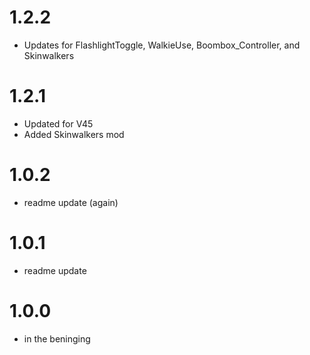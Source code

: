 # 1.2.2
- Updates for FlashlightToggle, WalkieUse, Boombox_Controller, and Skinwalkers

# 1.2.1
- Updated for V45
- Added Skinwalkers mod

# 1.0.2
- readme update (again)

# 1.0.1
- readme update

# 1.0.0
- in the beninging